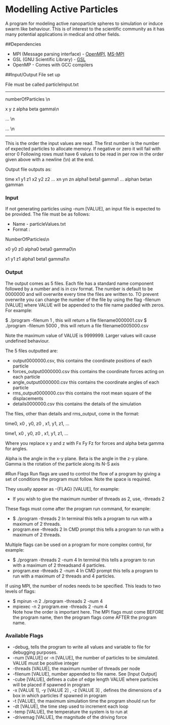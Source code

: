 # Modelling Active Particles

A program for modeling active nanoparticle spheres to simulation or induce swarm like behaviour. This is of interest to the scientific community as it has many potential applications in medical and other fields.

##Dependencies
* MPI (Message parsing interface) - [OpenMPI](https://www.open-mpi.org/), [MS-MPI](https://msdn.microsoft.com/en-us/library/bb524831(v=vs.85).aspx)
* GSL (GNU Scientific Library) - [GSL](https://www.gnu.org/software/gsl/)
* OpenMP - Comes with GCC compilers 

##Input/Output
File set up

File must be called particleInput.txt

----------------------------------

numberOfParticles \n

x y z alpha beta gamma\n

... \n

... \n

---------------------------------------------------

This is the order the input values are read.
The first number is the number of expected particles to allocate memory. If
negative or zero it will fail with error 0
Following rows must have 6 values to be read in per row in the order given above
with a newline (\n) at the end.  


Output file outputs as:

time x1 y1 z1 x2 y2 z2 ... xn yn zn alpha1 beta1 gamma1 ... alphan betan gamman


### Input 

If not generating particles using -num [VALUE], an input file is expected to be provided. The file must be as follows:

* Name - particleValues.txt
* Format :

 NumberOfParticles\n

 x0  y0  z0 alpha0 beta0 gamma0\n   

 x1  y1  z1 alpha1 beta1 gamma1\n


### Output

The output comes as 5 files. Each file has a standard name component followed by a number and is in csv format. The number is default to be 0000000 and will overwrite every time the files are written to. TO prevent overwrite you can change the number of the file by using the flag -filenum [VALUE] where VALUE will be appended to the file name padded with zeros. For example:

$ ./program -filenum 1 , this will return a file filename0000001.csv
$ ./program -filenum 5000 , this will return a file filename0005000.csv

Note the maximum value of VALUE is 9999999. Larger values will cause undefined behaviour.

The 5 files outputted are:
* output0000000.csv, this contains the coordinate positions of each particle
* forces_output0000000.csv this contains the coordinate forces acting on each particle
* angle_output0000000.csv this contains the coordinate angles of each particle
* rms_output0000000.csv this contains the root mean square of the displacements
* details0000000.csv this contains the details of the simulation


The files, other than details and rms_output, come in the format:

time0, x0 , y0, z0 , x1, y1, z1, ...

time1, x0 , y0, z0 , x1, y1, z1, ...

Where you replace x y and z with Fx Fy Fz for forces and alpha beta gamma for angles. 

Alpha is the angle in the x-y plane. Beta is the angle in the z-y plane. Gamma is the rotation of the particle along its N-S axis 


#Run Flags
Run flags are used to control the flow of a program by giving a set of conditions the program must follow. Note the space is required.

They usually appear as -{FLAG} [VALUE], for example:

* If you wish to give the maximum number of threads as 2, use, -threads 2

These flags must come after the program run command, for example:

* $ ./program -threads 2  In terminal this tells a program to run with a maximum of 2 threads.
* program.exe -threads 2  In CMD prompt this tells a program to run with a maximum of 2 threads.

Multiple flags can be used on a program for more complex control, for example:

* $ ./program -threads 2 -num 4  In terminal this tells a program to run with a maximum of 2 threadsand 4 particles.
* program.exe -threads 2 -num 4  In CMD prompt this tells a program to run with a maximum of 2 threads and 4 particles.

If using MPI, the number of nodes needs to be specified. This leads to two levels of flags:

* $ mpirun -n 2 ./program -threads 2 -num 4  
* mpiexec -n 2 program.exe -threads 2 -num 4  
Note how the order is important here. The MPI flags must come BEFORE the program name, then the program flags come AFTER the program name. 

### Available Flags
* -debug, tells the program to write all values and variable to file for debugging purposes.
* -num [VALUE] or -n [VALUE], the number of particles to be simulated. VALUE must be positive integer
* -threads [VALUE], the maximum number of threads per node
* -filenum [VALUE], number appended to file name. See [Input Output]
* -cube [VALUE], defines a cube of edge length VALUE where particles will be placed if spawned in program
* -x [VALUE 1], -y [VALUE 2] , -z [VALUE 3] , defines the dimensions of a box in which particles if spawned in program
* -t [VALUE], the maximum simulation time the program should run for
* -dt [VALUE], the time step used to increment each loop
* -temp [VALUE], the temperature the system is to run at
* -drivemag [VALUE], the magnitude of the driving force

